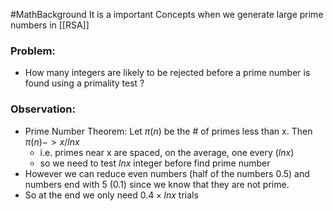 #MathBackground 
It is a important Concepts when we generate large prime numbers in [[RSA]]
### Problem:
- How many integers are likely to be rejected before a prime number is found using a primality test ?
### Observation:
- Prime Number Theorem: Let $\pi(n)$ be the # of primes less than x. Then $\pi(n) -> x/lnx$
	- i.e. primes near x are spaced, on the average, one every $(ln x)$
	- so we need to test $ln x$ integer before find prime number
- However we can reduce even numbers (half of the numbers 0.5) and numbers end with 5 (0.1) since we know that they are not prime.
- So at the end we only need $0.4 \times ln x$ trials